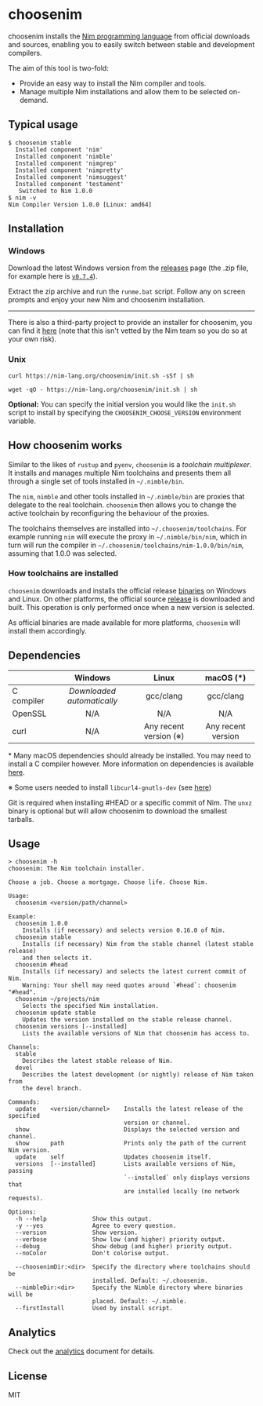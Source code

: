 # choosenim

choosenim installs the [Nim programming language](https://nim-lang.org) from
official downloads and sources, enabling you to easily switch between stable
and development compilers.

The aim of this tool is two-fold:

* Provide an easy way to install the Nim compiler and tools.
* Manage multiple Nim installations and allow them to be selected on-demand.

## Typical usage

```
$ choosenim stable
  Installed component 'nim'
  Installed component 'nimble'
  Installed component 'nimgrep'
  Installed component 'nimpretty'
  Installed component 'nimsuggest'
  Installed component 'testament'
   Switched to Nim 1.0.0
$ nim -v
Nim Compiler Version 1.0.0 [Linux: amd64]
```

## Installation

### Windows

Download the latest Windows version from the
[releases](https://github.com/dom96/choosenim/releases) page (the .zip file, for example here is [``v0.7.4``](https://github.com/dom96/choosenim/releases/download/v0.7.4/choosenim-0.7.4_windows_amd64.zip)).

Extract the zip archive and run the ``runme.bat`` script. Follow any on screen
prompts and enjoy your new Nim and choosenim installation.

----

There is also a third-party project to provide an installer for choosenim,
you can find it [here](https://gitlab.com/ArMour85/choosenim-setup) (note that
this isn't vetted by the Nim team so you do so at your own risk).

### Unix

```
curl https://nim-lang.org/choosenim/init.sh -sSf | sh
```
```
wget -qO - https://nim-lang.org/choosenim/init.sh | sh
```

**Optional:** You can specify the initial version you would like the `init.sh`
              script to install by specifying the ``CHOOSENIM_CHOOSE_VERSION``
              environment variable.

## How choosenim works

Similar to the likes of ``rustup`` and ``pyenv``, ``choosenim`` is a
_toolchain multiplexer_. It installs and manages multiple Nim toolchains and
presents them all through a single set of tools installed in ``~/.nimble/bin``.

The ``nim``, ``nimble`` and other tools installed in ``~/.nimble/bin`` are
proxies that delegate to the real toolchain. ``choosenim`` then allows you
to change the active toolchain by reconfiguring the behaviour of the proxies.

The toolchains themselves are installed into ``~/.choosenim/toolchains``. For
example running ``nim`` will execute the proxy in ``~/.nimble/bin/nim``, which
in turn will run the compiler in ``~/.choosenim/toolchains/nim-1.0.0/bin/nim``,
assuming that 1.0.0 was selected.

### How toolchains are installed

``choosenim`` downloads and installs the official release
[binaries](https://nim-lang.org/install.html) on Windows and Linux. On other
platforms, the official source [release](https://nim-lang.org/install_unix.html)
is downloaded and built. This operation is only performed once when a new
version is selected.

As official binaries are made available for more platforms, ``choosenim`` will
install them accordingly.

## Dependencies

|            |           Windows             |        Linux            |        macOS (*)      |
|------------|:-----------------------------:|:-----------------------:|:---------------------:|
| C compiler | *Downloaded automatically*    |      gcc/clang          |      gcc/clang        |
| OpenSSL    |             N/A               |         N/A             |         N/A           |
| curl       |             N/A               | Any recent version (※) | Any recent version    |

\* Many macOS dependencies should already be installed. You may need to install
   a C compiler however. More information on dependencies is available
   [here](https://nim-lang.org/install_unix.html).
   
※ Some users needed to install `libcurl4-gnutls-dev` (see [here](https://github.com/dom96/choosenim/issues/303))

Git is required when installing #HEAD or a specific commit of Nim. The `unxz`
binary is optional but will allow choosenim to download the smallest tarballs.

## Usage

```
> choosenim -h
choosenim: The Nim toolchain installer.

Choose a job. Choose a mortgage. Choose life. Choose Nim.

Usage:
  choosenim <version/path/channel>

Example:
  choosenim 1.0.0
    Installs (if necessary) and selects version 0.16.0 of Nim.
  choosenim stable
    Installs (if necessary) Nim from the stable channel (latest stable release)
    and then selects it.
  choosenim #head
    Installs (if necessary) and selects the latest current commit of Nim.
    Warning: Your shell may need quotes around `#head`: choosenim "#head".
  choosenim ~/projects/nim
    Selects the specified Nim installation.
  choosenim update stable
    Updates the version installed on the stable release channel.
  choosenim versions [--installed]
    Lists the available versions of Nim that choosenim has access to.

Channels:
  stable
    Describes the latest stable release of Nim.
  devel
    Describes the latest development (or nightly) release of Nim taken from
    the devel branch.

Commands:
  update    <version/channel>    Installs the latest release of the specified
                                 version or channel.
  show                           Displays the selected version and channel.
  show      path                 Prints only the path of the current Nim version.
  update    self                 Updates choosenim itself.
  versions  [--installed]        Lists available versions of Nim, passing
                                 `--installed` only displays versions that
                                 are installed locally (no network requests).

Options:
  -h --help             Show this output.
  -y --yes              Agree to every question.
  --version             Show version.
  --verbose             Show low (and higher) priority output.
  --debug               Show debug (and higher) priority output.
  --noColor             Don't colorise output.

  --choosenimDir:<dir>  Specify the directory where toolchains should be
                        installed. Default: ~/.choosenim.
  --nimbleDir:<dir>     Specify the Nimble directory where binaries will be
                        placed. Default: ~/.nimble.
  --firstInstall        Used by install script.
```

## Analytics

Check out the
[analytics](https://github.com/dom96/choosenim/blob/master/analytics.md)
document for details.

## License

MIT
